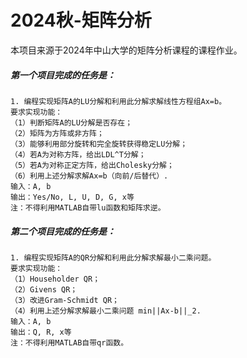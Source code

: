 # 2024秋-矩阵分析

本项目来源于2024年中山大学的矩阵分析课程的课程作业。

##### 第一个项目完成的任务是：

```Text
1. 编程实现矩阵A的LU分解和利用此分解求解线性方程组Ax=b。
要求实现功能：
（1）判断矩阵A的LU分解是否存在；
（2）矩阵为方阵或非方阵；
（3）能够利用部分旋转和完全旋转获得稳定LU分解；
（4）若A为对称方阵，给出LDL^T分解；
（5）若A为对称正定方阵，给出Cholesky分解；
（6）利用上述分解求解Ax=b（向前/后替代）.
输入：A, b
输出：Yes/No, L, U, D, G, x等
注：不得利用MATLAB自带lu函数和矩阵求逆。
```
##### 第二个项目完成的任务是：
```Text
1. 编程实现矩阵A的QR分解和利用此分解求解最小二乘问题。
要求实现功能：
（1）Householder QR；
（2）Givens QR；
（3）改进Gram-Schmidt QR；
（4）利用上述分解求解最小二乘问题 min||Ax-b||_2.
输入：A, b
输出：Q, R, x等
注：不得利用MATLAB自带qr函数。
```
